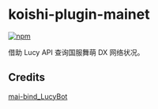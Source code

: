 # koishi-plugin-mainet

[![npm](https://img.shields.io/npm/v/koishi-plugin-mainet?style=flat-square)](https://www.npmjs.com/package/koishi-plugin-mainet)

借助 Lucy API 查询国服舞萌 DX 网络状况。

## Credits

[mai-bind_LucyBot](https://github.com/MoYoez/mai-bind_LucyBot)
